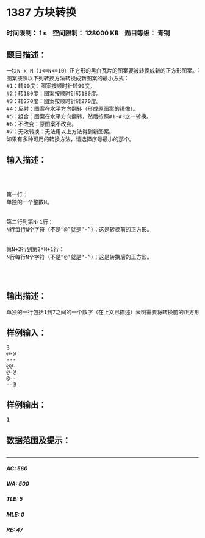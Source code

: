 # 1387 方块转换   
### 时间限制： 1 s&nbsp;&nbsp;&nbsp;&nbsp;空间限制： 128000 KB&nbsp;&nbsp;&nbsp;&nbsp;题目等级： 青铜  
## 题目描述：  

<pre>
一块N x N（1<=N<=10）正方形的黑白瓦片的图案要被转换成新的正方形图案。写一个程序来找出将原始  
图案按照以下列转换方法转换成新图案的最小方式：  
#1：转90度：图案按顺时针转90度。  
#2：转180度：图案按顺时针转180度。  
#3：转270度：图案按顺时针转270度。  
#4：反射：图案在水平方向翻转（形成原图案的镜像）。  
#5：组合：图案在水平方向翻转，然后按照#1-#3之一转换。  
#6：不改变：原图案不改变。  
#7：无效转换：无法用以上方法得到新图案。  
如果有多种可用的转换方法，请选择序号最小的那个。
</pre>
  
  
## 输入描述：  

<pre>



第一行：
单独的一个整数N。


第二行到第N+1行：
N行每行N个字符（不是“@”就是“-”）；这是转换前的正方形。


第N+2行到第2*N+1行：
N行每行N个字符（不是“@”就是“-”）；这是转换后的正方形。



</pre>
  
  
## 输出描述：  

<pre>
单独的一行包括1到7之间的一个数字（在上文已描述）表明需要将转换前的正方形变为转换后的正方形的转换方法。
</pre>
  
  
## 样例输入：  

<pre>
3  
@-@  
---  
@@-  
@-@  
@--  
--@
</pre>
  
  
## 样例输出：  

<pre>
1
</pre>
  
  
## 数据范围及提示：  

<pre>
</pre>
  
  
***  

##### AC: 560  
##### WA: 500  
##### TLE: 5  
##### MLE: 0  
##### RE: 47  
